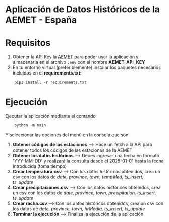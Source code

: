 # Aplicación de Datos Históricos de la AEMET - España

# Requisitos
1. Obtener la API Key la [AEMET](https://opendata.aemet.es/centrodedescargas/altaUsuario) para poder usar la aplicación y almacenarla en el archivo ```.env``` con el nombre **AEMET_API_KEY**
2. En tu entorno virtual (preferiblemente) instalar los paquetes necesarios incluidos en el **requirements.txt**:
```
    pip3 install -r requirements.txt
```

# Ejecución
Ejecutar la aplicación mediante el comando 
```python 
    python -m main
```
Y seleccionar las opciones del menú en la consola que son:

1. **Obtener códigos de las estaciones** --> Hace un fetch a la API para obtener todos los códigos de las estaciones de la AEMET
2. **Obtener los datos históricos** --> Debes ingresar una fecha en formato 'YYY-MM-DD' y realizará la consulta desde el 2025-01-01 hasta la fecha introducida (toma tiempo)
3. **Crear temperatura.csv** --> Con los datos históricos obtenidos, crea un csv con los datos de *date, province, town, tempMed, ts_insert, ts_update*
4. **Crear precipitaciones.csv** --> Con los datos históricos obtenidos, crea un csv con los datos de *date, province, town, precipitation, ts_insert, ts_update*
5. **Crear racha.csv** --> Con los datos históricos obtenidos, crea un csv con los datos de *date, province, town, hrMedia, ts_insert, ts_update*
6. **Terminar la ejecución** --> Finaliza la ejecución de la aplicación
